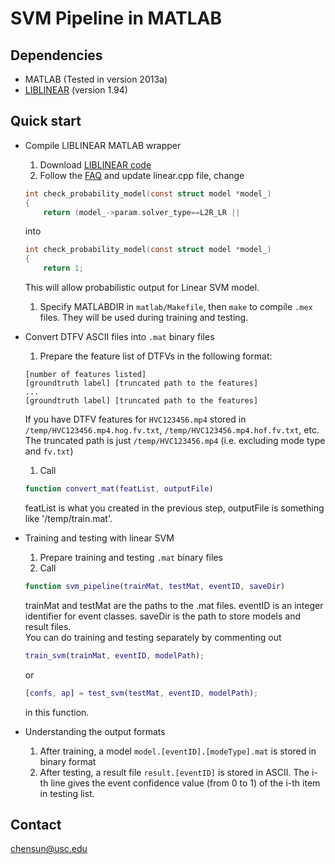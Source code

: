 # SVM Pipeline in MATLAB

## Dependencies
- MATLAB (Tested in version 2013a)
- [LIBLINEAR](http://www.csie.ntu.edu.tw/~cjlin/liblinear/) (version 1.94)

## Quick start
- Compile LIBLINEAR MATLAB wrapper
    1. Download [LIBLINEAR code](http://www.csie.ntu.edu.tw/~cjlin/cgi-bin/liblinear.cgi?+http://www.csie.ntu.edu.tw/~cjlin/liblinear+tar.gz)
    1. Follow the [FAQ](http://www.csie.ntu.edu.tw/~cjlin/liblinear/FAQ.html) and update linear.cpp file, change
    ```C
    int check_probability_model(const struct model *model_)
    {
        return (model_->param.solver_type==L2R_LR ||
    ```
    into
    ```C
    int check_probability_model(const struct model *model_)
    {
        return 1;
    ```
    This will allow probabilistic output for Linear SVM model.
    1. Specify MATLABDIR in `matlab/Makefile`, then `make` to compile `.mex` files. They will be used during training and testing.

- Convert DTFV ASCII files into `.mat` binary files
    1. Prepare the feature list of DTFVs in the following format:
    ```
    [number of features listed]
    [groundtruth label] [truncated path to the features]
    ...
    [groundtruth label] [truncated path to the features]
    ```
    If you have DTFV features for `HVC123456.mp4` stored in `/temp/HVC123456.mp4.hog.fv.txt`, `/temp/HVC123456.mp4.hof.fv.txt`, etc. The truncated path is just `/temp/HVC123456.mp4` (i.e. excluding mode type and `fv.txt`)
    1. Call 
    ```MATLAB
    function convert_mat(featList, outputFile)
    ```
    featList is what you created in the previous step, outputFile is something like '/temp/train.mat'.

- Training and testing with linear SVM
    1. Prepare training and testing `.mat` binary files
    1. Call
    ```MATLAB
    function svm_pipeline(trainMat, testMat, eventID, saveDir)
    ```
    trainMat and testMat are the paths to the .mat files. eventID is an integer identifier for event classes. saveDir is the path to store models and result files.  
    You can do training and testing separately by commenting out 
    ```MATLAB
    train_svm(trainMat, eventID, modelPath);
    ```
    or 
    ```MATLAB
    [confs, ap] = test_svm(testMat, eventID, modelPath);
    ```
    in this function.

- Understanding the output formats
    1. After training, a model `model.[eventID].[modeType].mat` is stored in binary format
    1. After testing, a result file `result.[eventID]` is stored in ASCII. The i-th line gives the event confidence value (from 0 to 1) of the i-th item in testing list.

## Contact
chensun@usc.edu

